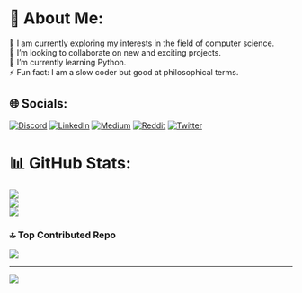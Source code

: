 # 💫 About Me:
🔭 I am currently exploring my interests in the field of computer science.<br>👯 I’m looking to collaborate on new and exciting projects.<br>🌱 I’m currently learning Python.<br>⚡ Fun fact: I am a slow coder but good at philosophical terms.


## 🌐 Socials:
[![Discord](https://img.shields.io/badge/Discord-%237289DA.svg?logo=discord&logoColor=white)](https://discord.gg/lololololo) [![LinkedIn](https://img.shields.io/badge/LinkedIn-%230077B5.svg?logo=linkedin&logoColor=white)](https://linkedin.com/in/) [![Medium](https://img.shields.io/badge/Medium-12100E?logo=medium&logoColor=white)](https://medium.com/@lolololol) [![Reddit](https://img.shields.io/badge/Reddit-%23FF4500.svg?logo=Reddit&logoColor=white)](https://reddit.com/user/lololololo) [![Twitter](https://img.shields.io/badge/Twitter-%231DA1F2.svg?logo=Twitter&logoColor=white)](https://twitter.com/naganazmul) 

# 📊 GitHub Stats:
![](https://github-readme-stats.vercel.app/api?username=KafkaScribe&theme=onedark&hide_border=true&include_all_commits=true&count_private=true)<br/>
![](https://github-readme-streak-stats.herokuapp.com/?user=KafkaScribe&theme=onedark&hide_border=true)<br/>
![](https://github-readme-stats.vercel.app/api/top-langs/?username=KafkaScribe&theme=onedark&hide_border=true&include_all_commits=true&count_private=true&layout=compact)

### 🔝 Top Contributed Repo
![](https://github-contributor-stats.vercel.app/api?username=KafkaScribe&limit=5&theme=dark&combine_all_yearly_contributions=true)

---
[![](https://visitcount.itsvg.in/api?id=KafkaScribe&icon=0&color=0)](https://visitcount.itsvg.in)

<!-- Proudly created with GPRM ( https://gprm.itsvg.in ) -->
